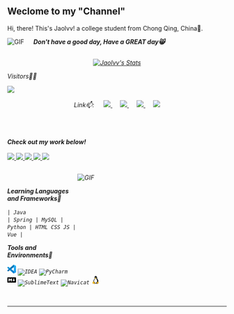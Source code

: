 ## Weclome to my "Channel"

Hi, there! This's Jaolvv! a college student from Chong Qing, China🐉.

<img align="left" alt="GIF" src="https://media.giphy.com/media/LnQjpWaON8nhr21vNW/giphy.gif" width="60" title="Say HI"> 
<em><b> Don't have a good day, Have a GREAT day😸</b>

<br>
<br>

<!--
**Jaolvv/Jaolvv** is a ✨ _special_ ✨ repository because its `README.md` (this file) appears on your GitHub profile.

Here are some ideas to get you started:

- 🔭 I’m currently working on ...
- 🌱 I’m currently learning ...
- 👯 I’m looking to collaborate on ...
- 🤔 I’m looking for help with ...
- 💬 Ask me about ...
- 📫 How to reach me: ...
- 😄 Pronouns: ...
- ⚡ Fun fact: ...
-->

<p align="center">
  <a href="https://github.com/Jaolvv" class="rich-diff-level-one">
    <img src="https://github-readme-stats.vercel.app/api?username=Jaolvv" alt="Jaolvv's Stats" >
  </a>
</p>
  
<p>
Visitors👨‍💻
</p>

![]( https://gv.halberd.cn/Jaolvv?theme=stroke-fill&active=3200ff&deactive=f1f1f1&len=6&speed=40&size=35&space=3&tail=0)

<p align="center">
  Link📫:
  &emsp;
  <a href="https://space.bilibili.com/49814220" target="_blank" alt="Bilibili" title="Bilibili">
    <img src="https://user-images.githubusercontent.com/29084184/129467562-a754907c-c128-40d0-80ad-86e89bdda3d6.png" width="30px"/>
  </a> 
  &emsp;
  <a href= "https://www.jaolvv.top" target="_blank" alt="Blogs" title="Blogs">
    <img src="https://www.jaolvv.top/upload/2022/02/profile-8601c6749138466ca57e9a30300d4ff4.png" width="28px"/>
  </a>
  &emsp;
  <a href="https://open.spotify.com/user/5s3g5cbs053l6yo3ziv2m3sd9" target="_blank" alt="Spotify" title="Spotify">
    <img src="https://images.cnblogs.com/cnblogs_com/blogs/679311/galleries/1963189/o_211210160250_2111624.png" width="26px"/>
  </a>
  &emsp;
  <a href="https://gitee.com/jaolvv" target="_blank" alt="gitee" title="gitee">
    <img src="https://images.cnblogs.com/cnblogs_com/blogs/679311/galleries/1963189/o_211210160842_9357cf7a0529738c587b.png" width="26px"/>
  </a>
  
  <br><br>
  
  <strong>Check out my work below!</strong>
  <br><br>
  <a href="https://github.com/Jaolvv">
    <img src="https://badges.pufler.dev/visits/Jaolvv/Jaolvv?style=flat-square&color=black&logo=github">
  </a>
  <a href="https://github.com/Jaolvv">
    <img src="https://badges.pufler.dev/years/Jaolvv?style=flat-square&color=black&logo=github">
  </a>
  <a href="https://github.com/Jaolvv?tab=repositories">
    <img src="https://badges.pufler.dev/repos/Jaolvv?style=flat-square&color=black&logo=github">
  </a>
  <a href="https://gist.github.com/Jaolvv">
    <img src="https://badges.pufler.dev/gists/Jaolvv?style=flat-square&color=black&logo=github">
  </a>
  <a href="https://github.com/Jaolvv">
    <img src="https://badges.pufler.dev/commits/monthly/Jaolvv?style=flat-square&color=black&logo=github">
  </a>
</p>

<h2></h2>

<img align="right" alt="GIF" src="https://github.com/abhisheknaiidu/abhisheknaiidu/blob/master/code.gif?raw=true" width="343" height="220" title="Do what you like, and do it best!"> &nbsp;&nbsp;&nbsp;&nbsp;

**Learning Languages and Frameworks**🌱
  <code><p>| Java | Spring | MySQL | Python | HTML CSS JS | Vue |</p></code>


**Tools and Environments**🌱

<code><img height="20" src="https://raw.githubusercontent.com/github/explore/80688e429a7d4ef2fca1e82350fe8e3517d3494d/topics/visual-studio-code/visual-studio-code.png" alt="VSCode" title="VSCode"></code>
<code><img height="20" src="https://images.cnblogs.com/cnblogs_com/blogs/679311/galleries/1963189/o_211210163420_IntelliJ_IDEA_Icon.svg.png" alt="IDEA" title="IDEA"></code>
<code><img height="20" src="https://images.nowcoder.com/images/20180629/0_1530258305740_67F7BB46DE9FC78164CA628F2CE05C37" alt="PyCharm" title="PyCharm"></code>
<code><img height="20" src="https://raw.githubusercontent.com/github/explore/80688e429a7d4ef2fca1e82350fe8e3517d3494d/topics/markdown/markdown.png" alt="Markdown" title="MarkDown"></code>
<code><img height="20" src="https://images.cnblogs.com/cnblogs_com/blogs/679311/galleries/1963189/o_211210163448_sublime-in-vscode.png" alt="SublimeText" title="SublimeText"></code>
<code><img height="20" src="https://images.cnblogs.com/cnblogs_com/blogs/679311/galleries/1963189/o_211210163437_navicat-icon.png" alt="Navicat" title="Navicat"></code>
<code><img height="20" src="https://raw.githubusercontent.com/github/explore/80688e429a7d4ef2fca1e82350fe8e3517d3494d/topics/linux/linux.png" alt="Linux" title="Linux"></code>

<br>

---
